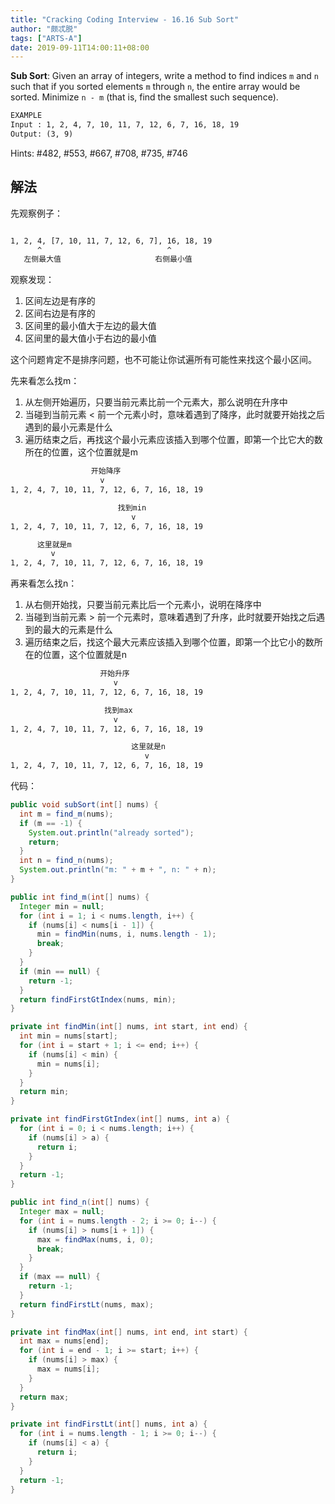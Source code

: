```yaml
---
title: "Cracking Coding Interview - 16.16 Sub Sort"
author: "颇忒脱"
tags: ["ARTS-A"]
date: 2019-09-11T14:00:11+08:00
---
```


<!--more-->

**Sub Sort**: Given an array of integers, write a method to find indices `m` and `n` such that if you sorted elements `m` through `n`, the entire array would be sorted. Minimize `n - m` (that is, find the smallest such sequence).

```txt
EXAMPLE
Input : 1, 2, 4, 7, 10, 11, 7, 12, 6, 7, 16, 18, 19
Output: (3, 9)
```

Hints: #482, #553, #667, #708, #735, #746

## 解法

先观察例子：

```txt

1, 2, 4, [7, 10, 11, 7, 12, 6, 7], 16, 18, 19 
      ^                            ^
   左侧最大值                     右侧最小值
```

观察发现：

1. 区间左边是有序的
2. 区间右边是有序的
3. 区间里的最小值大于左边的最大值
4. 区间里的最大值小于右边的最小值

这个问题肯定不是排序问题，也不可能让你试遍所有可能性来找这个最小区间。

先来看怎么找m：

1. 从左侧开始遍历，只要当前元素比前一个元素大，那么说明在升序中
2. 当碰到当前元素 < 前一个元素小时，意味着遇到了降序，此时就要开始找之后遇到的最小元素是什么
3. 遍历结束之后，再找这个最小元素应该插入到哪个位置，即第一个比它大的数所在的位置，这个位置就是m

```txt
                  开始降序
                    v
1, 2, 4, 7, 10, 11, 7, 12, 6, 7, 16, 18, 19

                        找到min
                           v
1, 2, 4, 7, 10, 11, 7, 12, 6, 7, 16, 18, 19

      这里就是m
         v
1, 2, 4, 7, 10, 11, 7, 12, 6, 7, 16, 18, 19
```

再来看怎么找n：

1. 从右侧开始找，只要当前元素比后一个元素小，说明在降序中
2. 当碰到当前元素 > 前一个元素时，意味着遇到了升序，此时就要开始找之后遇到的最大的元素是什么
3. 遍历结束之后，找这个最大元素应该插入到哪个位置，即第一个比它小的数所在的位置，这个位置就是n

```txt
                    开始升序
                       v
1, 2, 4, 7, 10, 11, 7, 12, 6, 7, 16, 18, 19

                     找到max
                       v
1, 2, 4, 7, 10, 11, 7, 12, 6, 7, 16, 18, 19

                           这里就是n
                              v
1, 2, 4, 7, 10, 11, 7, 12, 6, 7, 16, 18, 19
```

代码：

```java
public void subSort(int[] nums) {
  int m = find_m(nums);
  if (m == -1) {
    System.out.println("already sorted");
    return;
  }
  int n = find_n(nums);
  System.out.println("m: " + m + ", n: " + n);
}

public int find_m(int[] nums) {
  Integer min = null;
  for (int i = 1; i < nums.length, i++) {
    if (nums[i] < nums[i - 1]) {
      min = findMin(nums, i, nums.length - 1);
      break;
    }
  }
  if (min == null) {
    return -1;
  }
  return findFirstGtIndex(nums, min);
}

private int findMin(int[] nums, int start, int end) {
  int min = nums[start];
  for (int i = start + 1; i <= end; i++) {
    if (nums[i] < min) {
      min = nums[i];
    }
  }
  return min;
}

private int findFirstGtIndex(int[] nums, int a) {
  for (int i = 0; i < nums.length; i++) {
    if (nums[i] > a) {
      return i;
    }
  }
  return -1;
}

public int find_n(int[] nums) {
  Integer max = null;
  for (int i = nums.length - 2; i >= 0; i--) {
    if (nums[i] > nums[i + 1]) {
      max = findMax(nums, i, 0);
      break;
    }
  }
  if (max == null) {
    return -1;
  }
  return findFirstLt(nums, max);
}

private int findMax(int[] nums, int end, int start) {
  int max = nums[end];
  for (int i = end - 1; i >= start; i++) {
    if (nums[i] > max) {
      max = nums[i];
    }
  }
  return max;
}

private int findFirstLt(int[] nums, int a) {
  for (int i = nums.length - 1; i >= 0; i--) {
    if (nums[i] < a) {
      return i;
    }
  }
  return -1;
}
```

